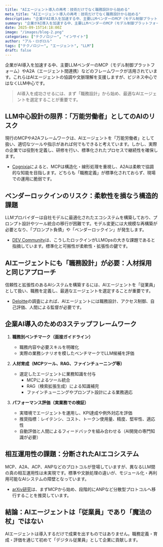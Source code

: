 ```yaml
---
title: "AIエージェント導入の再考：技術だけでなく職務設計から始める"
meta_title: "AIエージェント導入の再考：技術だけでなく職務設計から始める"
description: "企業がAI導入を加速する中、主要LLMベンダーのMCP（モデル制御プラットフォーム）やA2A（エージェント間連携）などのフレームワークが活用されています。これらはAIエージェントの協調や文脈理解を支援しますが、ビジネス中心ではなくLLM中心です。"
summary: "企業がAI導入を加速する中、主要LLMベンダーのMCP（モデル制御プラットフォーム）やA2A（エージェント間連携）などのフレームワークが活用されています。これらはAIエージェントの協調や文脈理解を支援しますが、ビジネス中心ではなくLLM中心です。"
date: 2025-09-15T14:18:00Z
image: "/images/blog-2.png"
categories: ["テクノロジー", "インサイト"]
author: "アル・ロボロル"
tags: ["テクノロジー", "エージェント", "LLM"]
draft: false
---
```


企業がAI導入を加速する中、主要LLMベンダーのMCP（モデル制御プラットフォーム）やA2A（エージェント間連携）などのフレームワークが活用されています。これらはAIエージェントの協調や文脈理解を支援しますが、ビジネス中心ではなくLLM中心です。

> AI導入を成功させるには、まず「職務設計」から始め、最適なAIエージェントを選定することが重要です。

## LLM中心設計の限界：「万能労働者」としてのAIのリスク

現行のMCPやA2Aフレームワークは、AIエージェントを「万能労働者」として扱い、適切なツールや指示があれば何でもできると考えています。しかし、実際の企業では役割を定義し、研修を行い、標準化されたプロセスで継続性を確保します。

- [Cognixia](https://www.cognixia.com/blog/a2a-vs-mcp-strategic-approaches-for-building-enterprise-ai-agents/)によると、MCPは構造化・線形処理を重視し、A2Aは柔軟で協調的な知能を目指します。どちらも「職務定義」が標準化されておらず、現場での運用に脆弱です。

## ベンダーロックインのリスク：柔軟性を損なう構造的課題

LLMプロバイダーは自社モデルに最適化されたエコシステムを構築しており、プロンプト設計やツール統合の移行が困難です。モデル変更には大規模な再構築が必要となり、「プロンプト負債」や「ベンダーロックイン」が発生します。

- [DEV Community](https://dev.to/gssakash/the-problem-plaguing-llmops-and-usage-prompt-and-vendor-lock-ins-1gil)は、こうしたロックインがLLMOpsの大きな課題であると指摘しています。標準化と可搬性が柔軟性・拡張性の鍵です。

## AIエージェントにも「職務設計」が必要：人材採用と同じアプローチ

信頼性と拡張性のあるAIシステムを構築するには、AIエージェントを「従業員」として扱い、職務を定義し、最適なエージェントを選定することが重要です。

- [Deloitte](https://www.deloitte.com/us/en/services/consulting/articles/ai-agent-architecture-and-multiagent-systems.html)の調査によれば、AIエージェントには職務設計、アクセス制御、自己評価、人間による監督が必要です。

## 企業AI導入のための3ステップフレームワーク

1. **職務別ベンチマーク（面接ガイドライン）**
    - 職務内容や必要スキルを明確化
    - 実際の業務シナリオを模したベンチマークでLLM候補を評価

2. **人材育成（MCPツール、RAG、ファインチューニング等）**
    - 選定したエージェントに業務知識を付与
        - MCPによるツール統合
        - RAG（検索拡張生成）による知識補完
        - ファインチューニングやプロンプト設計による業務適応

3. **パフォーマンス評価（実業務での検証）**
    - 実環境でエージェントを運用し、KPI達成や例外対応を評価
    - 推奨指標：レイテンシ、コスト、トークン使用量、精度、堅牢性、適応性
    - 自動評価と人間によるフィードバックを組み合わせる（AI開発の専門知識が必要）

## 相互運用性の課題：分断されたAIエコシステム

MCP、A2A、ACP、ANPなどのプロトコルが登場していますが、異なるLLM間の真の相互運用性は未実現です。標準や文脈処理の違いが、モジュール化・再利用可能なAIシステムの障壁となっています。

- [arXiv研究](https://arxiv.org/html/2505.02279v1)は、まずMCPから始め、段階的にANPなど分散型プロトコルへ移行することを推奨しています。

## 結論：AIエージェントは「従業員」であり「魔法の杖」ではない

AIエージェントは導入するだけで成果を出すものではありません。職務定義・育成・評価を通じて初めて「デジタル従業員」として企業に貢献します。
